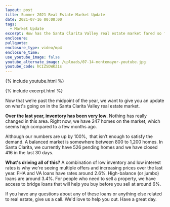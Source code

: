 ```yaml
---
layout: post
title: Summer 2021 Real Estate Market Update
date: 2021-07-16 00:00:00
tags:
  - Market Update
excerpt: How has the Santa Clarita Valley real estate market fared so far in 2021?
enclosure:
pullquote:
enclosure_type: video/mp4
enclosure_time:
use_youtube_image: false
youtube_alternate_image: /uploads/07-14-montemayor-youtube.jpg
youtube_code: hCIZSDWKZ1s
---
```

{% include youtube.html %}

{% include excerpt.html %}

Now that we’re past the midpoint of the year, we want to give you an update on what's going on in the Santa Clarita Valley real estate market.

**Over the last year, inventory has been very low**. Nothing has really changed in this area. Right now, we have 247 homes on the market, which seems high compared to a few months ago.

Although our numbers are up by 100%, &nbsp;that isn’t enough to satisfy the demand. A balanced market is somewhere between 800 to 1,200 homes. In Santa Clarita, we currently have 526 pending homes and we have closed 416 in the last 30 days.

**What's driving all of this?** A combination of low inventory and low interest rates is why we're seeing multiple offers and increasing prices over the last year. FHA and VA loans have rates around 2.6%. High-balance (or jumbo) loans are around 3.4%. For people who need to sell a property, we have access to bridge loans that will help you buy before you sell at around 6%.

If you have any questions about any of these loans or anything else related to real estate, give us a call. We'd love to help you out. Have a great day.
